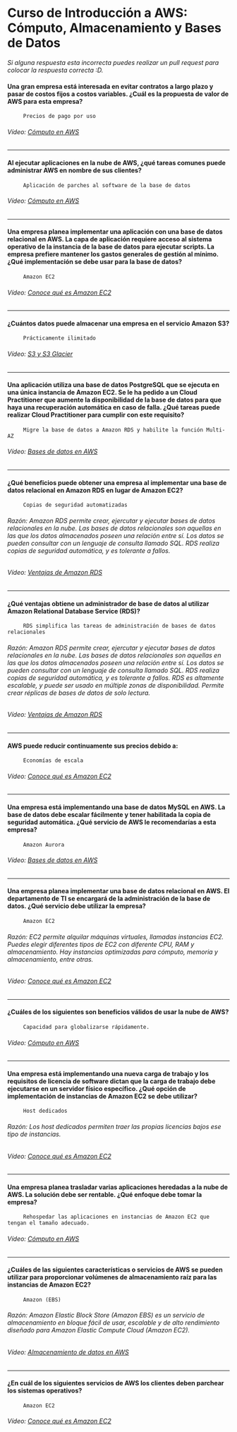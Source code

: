 # Curso de Introducción a AWS: Cómputo, Almacenamiento y Bases de Datos
*Si alguna respuesta esta incorrecta puedes realizar un pull request para colocar la respuesta correcta :D.*
#### Una gran empresa está interesada en evitar contratos a largo plazo y pasar de costos fijos a costos variables. ¿Cuál es la propuesta de valor de AWS para esta empresa?
		 Precios de pago por uso
###### Vídeo: [Cómputo en AWS](https://platzi.com/clases/2732-aws-computo/47013-computo-en-aws/)
------------
#### Al ejecutar aplicaciones en la nube de AWS, ¿qué tareas comunes puede administrar AWS en nombre de sus clientes?
		 Aplicación de parches al software de la base de datos
###### Vídeo: [Cómputo en AWS](https://platzi.com/clases/2732-aws-computo/47013-computo-en-aws/)
------------
#### Una empresa planea implementar una aplicación con una base de datos relacional en AWS. La capa de aplicación requiere acceso al sistema operativo de la instancia de la base de datos para ejecutar scripts. La empresa prefiere mantener los gastos generales de gestión al mínimo. ¿Qué implementación se debe usar para la base de datos?
		 Amazon EC2
###### Vídeo: [Conoce qué es Amazon EC2](https://platzi.com/clases/2732-aws-computo/47014-explorando-ec2/)
------------
#### ¿Cuántos datos puede almacenar una empresa en el servicio Amazon S3?
		 Prácticamente ilimitado
###### Vídeo: [S3 y S3 Glacier](https://platzi.com/clases/2732-aws-computo/47018-s3-y-s3-glacier/)
------------
#### Una aplicación utiliza una base de datos PostgreSQL que se ejecuta en una única instancia de Amazon EC2. Se le ha pedido a un Cloud Practitioner que aumente la disponibilidad de la base de datos para que haya una recuperación automática en caso de falla. ¿Qué tareas puede realizar Cloud Practitioner para cumplir con este requisito?
		 Migre la base de datos a Amazon RDS y habilite la función Multi-AZ
###### Vídeo: [Bases de datos en AWS](https://platzi.com/clases/2732-aws-computo/47023-bases-de-datos-en-aws/)
------------
#### ¿Qué beneficios puede obtener una empresa al implementar una base de datos relacional en Amazon RDS en lugar de Amazon EC2?
		 Copias de seguridad automatizadas
###### Razón: Amazon RDS permite crear, ejercutar y ejecutar bases de datos relacionales en la nube. Las bases de datos relacionales son aquellas en las que los datos almacenados poseen una relación entre sí. Los datos se pueden consultar con un lenguaje de consulta llamado SQL. RDS realiza copias de seguridad automática, y es tolerante a fallos.
###### Vídeo: [Ventajas de Amazon RDS](https://platzi.com/clases/2732-aws-computo/47275-revisando-rds/)
------------
#### ¿Qué ventajas obtiene un administrador de base de datos al utilizar Amazon Relational Database Service (RDS)?
		 RDS simplifica las tareas de administración de bases de datos relacionales
###### Razón: Amazon RDS permite crear, ejercutar y ejecutar bases de datos relacionales en la nube. Las bases de datos relacionales son aquellas en las que los datos almacenados poseen una relación entre sí. Los datos se pueden consultar con un lenguaje de consulta llamado SQL. RDS realiza copias de seguridad automática, y es tolerante a fallos. RDS es altamente escalable, y puede ser usado en múltiple zonas de disponibilidad. Permite crear réplicas de bases de datos de solo lectura.
###### Vídeo: [Ventajas de Amazon RDS](https://platzi.com/clases/2732-aws-computo/47275-revisando-rds/)
------------
#### AWS puede reducir continuamente sus precios debido a:
		 Economías de escala
###### Vídeo: [Conoce qué es Amazon EC2](https://platzi.com/clases/2732-aws-computo/47014-explorando-ec2/)
------------
#### Una empresa está implementando una base de datos MySQL en AWS. La base de datos debe escalar fácilmente y tener habilitada la copia de seguridad automática. ¿Qué servicio de AWS le recomendarías a esta empresa?
		 Amazon Aurora
###### Vídeo: [Bases de datos en AWS](https://platzi.com/clases/2732-aws-computo/47023-bases-de-datos-en-aws/)
------------
#### Una empresa planea implementar una base de datos relacional en AWS. El departamento de TI se encargará de la administración de la base de datos. ¿Qué servicio debe utilizar la empresa?
		 Amazon EC2
###### Razón: EC2 permite alquilar máquinas virtuales, llamadas instancias EC2. Puedes elegir diferentes tipos de EC2 con diferente CPU, RAM y almacenamiento. Hay instancias optimizadas para cómputo, memoria y almacenamiento, entre otras.
###### Vídeo: [Conoce qué es Amazon EC2](https://platzi.com/clases/2732-aws-computo/47014-explorando-ec2/)
------------
#### ¿Cuáles de los siguientes son beneficios válidos de usar la nube de AWS?
		 Capacidad para globalizarse rápidamente.
###### Vídeo: [Cómputo en AWS](https://platzi.com/clases/2732-aws-computo/47013-computo-en-aws/)
------------
#### Una empresa está implementando una nueva carga de trabajo y los requisitos de licencia de software dictan que la carga de trabajo debe ejecutarse en un servidor físico específico. ¿Qué opción de implementación de instancias de Amazon EC2 se debe utilizar?
		 Host dedicados
###### Razón: Los host dedicados permiten traer las propias licencias bajos ese tipo de instancias.
###### Vídeo: [Conoce qué es Amazon EC2](https://platzi.com/clases/2732-aws-computo/47014-explorando-ec2/)
------------
#### Una empresa planea trasladar varias aplicaciones heredadas a la nube de AWS. La solución debe ser rentable. ¿Qué enfoque debe tomar la empresa?
		 Rehospedar las aplicaciones en instancias de Amazon EC2 que tengan el tamaño adecuado.
###### Vídeo: [Cómputo en AWS](https://platzi.com/clases/2732-aws-computo/47013-computo-en-aws/)
------------
#### ¿Cuáles de las siguientes características o servicios de AWS se pueden utilizar para proporcionar volúmenes de almacenamiento raíz para las instancias de Amazon EC2?
		 Amazon (EBS)
###### Razón: Amazon Elastic Block Store (Amazon EBS) es un servicio de almacenamiento en bloque fácil de usar, escalable y de alto rendimiento diseñado para Amazon Elastic Compute Cloud (Amazon EC2).
###### Vídeo: [Almacenamiento de datos en AWS](https://platzi.com/clases/2732-aws-computo/47017-almacenamiento-en-aws/)
------------
#### ¿En cuál de los siguientes servicios de AWS los clientes deben parchear los sistemas operativos?
		 Amazon EC2
###### Vídeo: [Conoce qué es Amazon EC2](https://platzi.com/clases/2732-aws-computo/47014-explorando-ec2/)